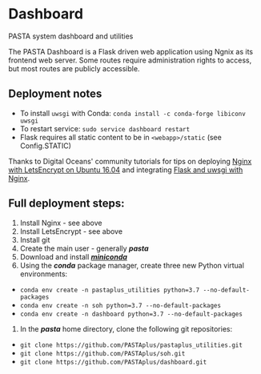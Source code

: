 # Dashboard
PASTA system dashboard and utilities

The PASTA Dashboard is a Flask driven web application using Ngnix as its frontend
web server. Some routes require administration rights to access, but most routes
are publicly accessible.

## Deployment notes
- To install `uwsgi` with Conda: `conda install -c conda-forge libiconv uwsgi`
- To restart service: `sudo service dashboard restart`
- Flask requires all static content to be in `<webapp>/static`
  (see Config.STATIC)

Thanks to Digital Oceans' community tutorials for tips on deploying [Nginx with LetsEncrypt on Ubuntu 16.04](https://www.digitalocean.com/community/tutorials/how-to-secure-nginx-with-let-s-encrypt-on-ubuntu-16-04) and integrating [Flask and uwsgi with Nginx](https://www.digitalocean.com/community/tutorials/how-to-serve-flask-applications-with-uwsgi-and-nginx-on-ubuntu-16-04).

## Full deployment steps:
1. Install Nginx - see above
1. Install LetsEncrypt - see above
1. Install git
1. Create the main user - generally _**pasta**_
1. Download and install [_**miniconda**_](https://docs.conda.io/en/latest/miniconda.html)
1. Using the _**conda**_ package manager, create three new Python virtual environments:
  * `conda env create -n pastaplus_utilities python=3.7 --no-default-packages`
  * `conda env create -n soh python=3.7 --no-default-packages`
  * `conda env create -n dashboard python=3.7 --no-default-packages`
1. In the _**pasta**_ home directory, clone the following git repositories:
  * `git clone https://github.com/PASTAplus/pastaplus_utilities.git`
  * `git clone https://github.com/PASTAplus/soh.git`
  * `git clone https://github.com/PASTAplus/dashboard.git`
